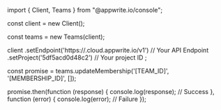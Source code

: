 import { Client, Teams } from "@appwrite.io/console";

const client = new Client();

const teams = new Teams(client);

client
    .setEndpoint('https://<REGION>.cloud.appwrite.io/v1') // Your API Endpoint
    .setProject('5df5acd0d48c2') // Your project ID
;

const promise = teams.updateMembership('[TEAM_ID]', '[MEMBERSHIP_ID]', []);

promise.then(function (response) {
    console.log(response); // Success
}, function (error) {
    console.log(error); // Failure
});